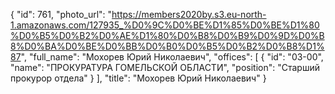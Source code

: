 {
    "id": 761,
    "photo_url": "https://members2020by.s3.eu-north-1.amazonaws.com/127935_%D0%9C%D0%BE%D1%85%D0%BE%D1%80%D0%B5%D0%B2%D0%AE%D1%80%D0%B8%D0%B9%D0%9D%D0%B8%D0%BA%D0%BE%D0%BB%D0%B0%D0%B5%D0%B2%D0%B8%D1%87",
    "full_name": "Мохорев Юрий Николаевич",
    "offices": [
        {
            "id": "03-00",
            "name": "ПРОКУРАТУРА ГОМЕЛЬСКОЙ ОБЛАСТИ",
            "position": "Старший прокурор отдела"
        }
    ],
    "title": "Мохорев Юрий Николаевич"
}